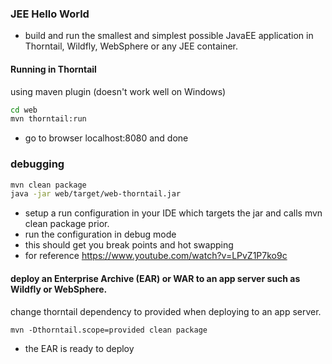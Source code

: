 ### JEE Hello World
- build and run the smallest and simplest possible JavaEE application in Thorntail, Wildfly, WebSphere or any JEE container.

#### Running in Thorntail
using maven plugin (doesn't work well on Windows)
```bash
cd web
mvn thorntail:run
```
- go to browser localhost:8080 and done

### debugging
```bash
mvn clean package
java -jar web/target/web-thorntail.jar
```
- setup a run configuration in your IDE which targets the jar and calls mvn clean package prior.
- run the configuration in debug mode
- this should get you break points and hot swapping
- for reference https://www.youtube.com/watch?v=LPvZ1P7ko9c

#### deploy an Enterprise Archive (EAR) or WAR to an app server such as Wildfly or WebSphere.
change thorntail dependency to provided when deploying to an app server. 
```
mvn -Dthorntail.scope=provided clean package
```
- the EAR is ready to deploy